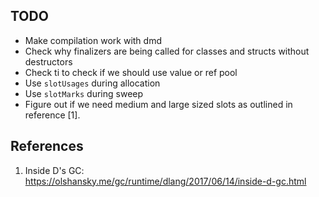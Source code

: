 ## TODO

- Make compilation work with dmd
- Check why finalizers are being called for classes and structs without destructors
- Check ti to check if we should use value or ref pool
- Use `slotUsages` during allocation
- Use `slotMarks` during sweep
- Figure out if we need medium and large sized slots as outlined in reference [1].

## References

1. Inside D's GC:
https://olshansky.me/gc/runtime/dlang/2017/06/14/inside-d-gc.html
